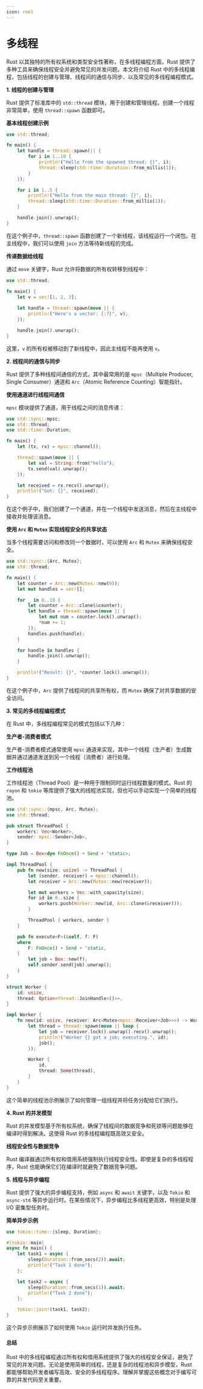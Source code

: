 ```yaml
---
icon: reel
---
```


# 多线程

Rust 以其独特的所有权系统和类型安全性著称，在多线程编程方面，Rust 提供了多种工具来确保线程安全并避免常见的并发问题。本文将介绍 Rust 中的多线程编程，包括线程的创建与管理、线程间的通信与同步、以及常见的多线程编程模式。

**1. 线程的创建与管理**

Rust 提供了标准库中的 `std::thread` 模块，用于创建和管理线程。创建一个线程非常简单，使用 `thread::spawn` 函数即可。

**基本线程创建示例**

```rust
use std::thread;

fn main() {
    let handle = thread::spawn(|| {
        for i in 1..10 {
            println!("Hello from the spawned thread: {}", i);
            thread::sleep(std::time::Duration::from_millis(1));
        }
    });

    for i in 1..5 {
        println!("Hello from the main thread: {}", i);
        thread::sleep(std::time::Duration::from_millis(1));
    }

    handle.join().unwrap();
}
```

在这个例子中，`thread::spawn` 函数创建了一个新线程，该线程运行一个闭包。在主线程中，我们可以使用 `join` 方法等待新线程的完成。

**传递数据给线程**

通过 `move` 关键字，Rust 允许将数据的所有权转移到线程中：

```rust
use std::thread;

fn main() {
    let v = vec![1, 2, 3];
    
    let handle = thread::spawn(move || {
        println!("Here's a vector: {:?}", v);
    });

    handle.join().unwrap();
}
```

这里，`v` 的所有权被移动到了新线程中，因此主线程不能再使用 `v`。

**2. 线程间的通信与同步**

Rust 提供了多种线程间通信的方式，其中最常用的是 `mpsc`（Multiple Producer, Single Consumer）通道和 `Arc`（Atomic Reference Counting）智能指针。

**使用通道进行线程间通信**

`mpsc` 模块提供了通道，用于线程之间的消息传递：

```rust
use std::sync::mpsc;
use std::thread;
use std::time::Duration;

fn main() {
    let (tx, rx) = mpsc::channel();

    thread::spawn(move || {
        let val = String::from("hello");
        tx.send(val).unwrap();
    });

    let received = rx.recv().unwrap();
    println!("Got: {}", received);
}
```

在这个例子中，我们创建了一个通道，并在一个线程中发送消息，然后在主线程中接收并处理该消息。

**使用 `Arc` 和 `Mutex` 实现线程安全的共享状态**

当多个线程需要访问和修改同一个数据时，可以使用 `Arc` 和 `Mutex` 来确保线程安全。

```rust
use std::sync::{Arc, Mutex};
use std::thread;

fn main() {
    let counter = Arc::new(Mutex::new(0));
    let mut handles = vec![];

    for _ in 0..10 {
        let counter = Arc::clone(&counter);
        let handle = thread::spawn(move || {
            let mut num = counter.lock().unwrap();
            *num += 1;
        });
        handles.push(handle);
    }

    for handle in handles {
        handle.join().unwrap();
    }

    println!("Result: {}", *counter.lock().unwrap());
}
```

在这个例子中，`Arc` 提供了线程间的共享所有权，而 `Mutex` 确保了对共享数据的安全访问。

**3. 常见的多线程编程模式**

在 Rust 中，多线程编程常见的模式包括以下几种：

**生产者-消费者模式**

生产者-消费者模式通常使用 `mpsc` 通道来实现，其中一个线程（生产者）生成数据并通过通道发送到另一个线程（消费者）进行处理。

**工作线程池**

工作线程池（Thread Pool）是一种用于限制同时运行线程数量的模式。Rust 的 `rayon` 和 `tokio` 等库提供了强大的线程池实现，但也可以手动实现一个简单的线程池。

```rust
use std::sync::{mpsc, Arc, Mutex};
use std::thread;

pub struct ThreadPool {
    workers: Vec<Worker>,
    sender: mpsc::Sender<Job>,
}

type Job = Box<dyn FnOnce() + Send + 'static>;

impl ThreadPool {
    pub fn new(size: usize) -> ThreadPool {
        let (sender, receiver) = mpsc::channel();
        let receiver = Arc::new(Mutex::new(receiver));

        let mut workers = Vec::with_capacity(size);
        for id in 0..size {
            workers.push(Worker::new(id, Arc::clone(&receiver)));
        }

        ThreadPool { workers, sender }
    }

    pub fn execute<F>(&self, f: F)
    where
        F: FnOnce() + Send + 'static,
    {
        let job = Box::new(f);
        self.sender.send(job).unwrap();
    }
}

struct Worker {
    id: usize,
    thread: Option<thread::JoinHandle<()>>,
}

impl Worker {
    fn new(id: usize, receiver: Arc<Mutex<mpsc::Receiver<Job>>>) -> Worker {
        let thread = thread::spawn(move || loop {
            let job = receiver.lock().unwrap().recv().unwrap();
            println!("Worker {} got a job; executing.", id);
            job();
        });

        Worker {
            id,
            thread: Some(thread),
        }
    }
}
```

这个简单的线程池示例展示了如何管理一组线程并将任务分配给它们执行。

**4. Rust 的并发模型**

Rust 的并发模型基于所有权系统，确保了线程间的数据竞争和死锁等问题能够在编译时得到解决。这使得 Rust 的多线程编程既高效又安全。

**线程安全性与数据竞争**

Rust 编译器通过所有权和借用系统强制执行线程安全性。即使是复杂的多线程程序，Rust 也能确保它们在编译时就避免了数据竞争问题。

**5. 线程与异步编程**

Rust 提供了强大的异步编程支持，例如 `async` 和 `await` 关键字，以及 `Tokio` 和 `async-std` 等异步运行时。在某些情况下，异步编程比多线程更高效，特别是处理 I/O 密集型任务时。

**简单异步示例**

```rust
use tokio::time::{sleep, Duration};

#[tokio::main]
async fn main() {
    let task1 = async {
        sleep(Duration::from_secs(2)).await;
        println!("Task 1 done");
    };

    let task2 = async {
        sleep(Duration::from_secs(1)).await;
        println!("Task 2 done");
    };

    tokio::join!(task1, task2);
}
```

这个异步示例展示了如何使用 `Tokio` 运行时并发执行任务。

#### 总结

Rust 中的多线程编程通过所有权和借用系统提供了强大的线程安全保证，避免了常见的并发问题。无论是使用简单的线程，还是复杂的线程池和异步模型，Rust 都能够帮助开发者编写高效、安全的多线程程序。理解并掌握这些概念对于编写可靠的并发代码至关重要。
